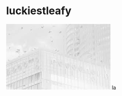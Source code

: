 # luckiestleafy
![](https://github.com/BattleForBFDI/luckiestleafy/blob/main/download%20(6).jpeg?raw=true)              la

